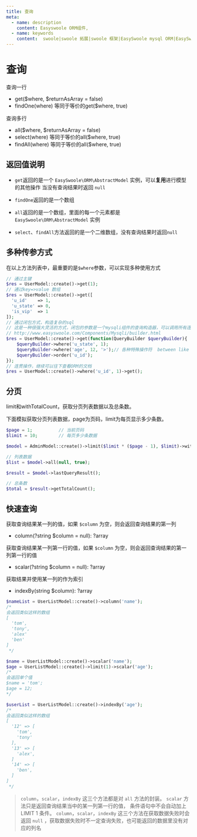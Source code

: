 ```yaml
---
title: 查询
meta:
  - name: description
    content: Easyswoole ORM组件,
  - name: keywords
    content:  swoole|swoole 拓展|swoole 框架|EasySwoole mysql ORM|EasySwoole ORM|Swoole mysqli协程客户端|swoole ORM|查询
---
```



# 查询

查询一行
- get($where, $returnAsArray = false)
- findOne(where) 等同于等价的get($where, true)

查询多行
- all($where, $returnAsArray = false)
- select(where) 等同于等价的all($where, true)
- findAll(where) 等同于等价的all($where, true)

## 返回值说明

- `get`返回的是一个 `EasySwoole\ORM\AbstractModel` 实例，可以**复用**进行模型的其他操作 当没有查询结果时返回 `null` 
- `findOne`返回的是一个数组


- `all`返回的是一个数组，里面的每一个元素都是  `EasySwoole\ORM\AbstractModel` 实例
- `select`、`findAll`方法返回的是一个二维数组，没有查询结果时返回`null`

## 多种传参方式

在以上方法列表中，最重要的是`$where`参数，可以实现多种使用方式

```php
// 通过主键
$res = UserModel::create()->get(1);
// 通过key=>value 数组
$res = UserModel::create()->get([
  'u_id'    => 1,
  'u_state' => 0,
  'is_vip'  => 1
]);
// 通过闭包方式，构造复杂的sql
// 这是一种很强大灵活的方式，闭包的参数是一个mysqli组件的查询构造器，可以调用所有连贯操作
// http://www.easyswoole.com/Components/Mysqli/builder.html
$res = UserModel::create()->get(function(QueryBuilder $queryBuilder){
    $queryBuilder->where('u_state', 1);
    $queryBuilder->where('age', 12, '>');// 各种特殊操作符  between like != 等等都可以完成
    $queryBuilder->order('u_id');
});
// 连贯操作，继续可以往下查看ORM的文档
$res = UserModel::create()->where('u_id', 1)->get();
```

## 分页

limit和withTotalCount，获取分页列表数据以及总条数。

下面模拟获取分页列表数据，page为页码，limit为每页显示多少条数。

```php
$page = 1;          // 当前页码
$limit = 10;        // 每页多少条数据

$model = AdminModel::create()->limit($limit * ($page - 1), $limit)->withTotalCount();

// 列表数据
$list = $model->all(null, true);

$result = $model->lastQueryResult();

// 总条数
$total = $result->getTotalCount();
```

## 快速查询

获取查询结果某一列的值，如果 `$column` 为空，则会返回查询结果的第一列
- column(?string $column = null): ?array

获取查询结果某一列第一行的值，如果 `$column` 为空，则会返回查询结果的第一列第一行的值
- scalar(?string $column = null): ?array

获取结果并使用某一列的作为索引
- indexBy(string $column): ?array

```php
$nameList = UserListModel::create()->column('name');
/*
会返回类似这样的数组
[
  'tom',
  'tony',
  'alex'
  'ben'
]
 */

$name = UserListModel::create()->scalar('name');
$age = UserListModel::create()->limit(1)->scalar('age');
/*
会返回单个值
$name = 'tom';
$age = 12;
*/

$userList = UserListModel::create()->indexBy('age');
/*
会返回类似这样的数组
[
  '12' => [
    'tom',
    'tony'
  ],
  '13' => [
    'alex',
  ]
  '14' => [
    'ben',
  ]
]
 */
```

> `column`，`scalar`，`indexBy` 这三个方法都是对 `all` 方法的封装。
`scalar` 方法只是返回查询结果当中的某一列第一行的值， 条件语句中不会自动加上 LIMIT 1 条件。
`column`，`scalar`，`indexBy` 这三个方法在获取数据失败时会返回 `null` ，获取数据失败时不一定查询失败，也可能返回的数据里没有对应的列名
